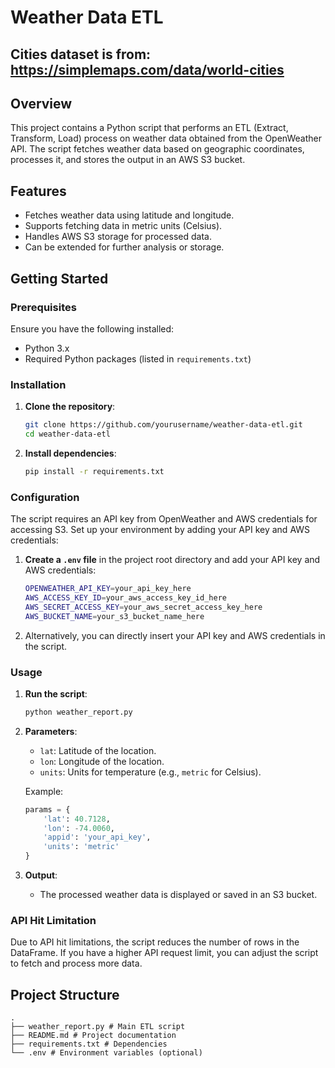 # Weather Data ETL

## Cities dataset is from: https://simplemaps.com/data/world-cities

## Overview

This project contains a Python script that performs an ETL (Extract, Transform, Load) process on weather data obtained from the OpenWeather API. The script fetches weather data based on geographic coordinates, processes it, and stores the output in an AWS S3 bucket.

## Features

- Fetches weather data using latitude and longitude.
- Supports fetching data in metric units (Celsius).
- Handles AWS S3 storage for processed data.
- Can be extended for further analysis or storage.

## Getting Started

### Prerequisites

Ensure you have the following installed:

- Python 3.x
- Required Python packages (listed in `requirements.txt`)

### Installation

1. **Clone the repository**:
    ```bash
    git clone https://github.com/yourusername/weather-data-etl.git
    cd weather-data-etl
    ```

2. **Install dependencies**:
    ```bash
    pip install -r requirements.txt
    ```

### Configuration

The script requires an API key from OpenWeather and AWS credentials for accessing S3. Set up your environment by adding your API key and AWS credentials:

1. **Create a `.env` file** in the project root directory and add your API key and AWS credentials:
    ```bash
    OPENWEATHER_API_KEY=your_api_key_here
    AWS_ACCESS_KEY_ID=your_aws_access_key_id_here
    AWS_SECRET_ACCESS_KEY=your_aws_secret_access_key_here
    AWS_BUCKET_NAME=your_s3_bucket_name_here
    ```

2. Alternatively, you can directly insert your API key and AWS credentials in the script.

### Usage

1. **Run the script**:
    ```bash
    python weather_report.py
    ```

2. **Parameters**:
    - `lat`: Latitude of the location.
    - `lon`: Longitude of the location.
    - `units`: Units for temperature (e.g., `metric` for Celsius).

    Example:
    ```python
    params = {
        'lat': 40.7128,
        'lon': -74.0060,
        'appid': 'your_api_key',
        'units': 'metric'
    }
    ```

3. **Output**:
    - The processed weather data is displayed or saved in an S3 bucket.

### API Hit Limitation

Due to API hit limitations, the script reduces the number of rows in the DataFrame. If you have a higher API request limit, you can adjust the script to fetch and process more data.

## Project Structure
```
.
├── weather_report.py # Main ETL script
├── README.md # Project documentation
├── requirements.txt # Dependencies
└── .env # Environment variables (optional)
```
